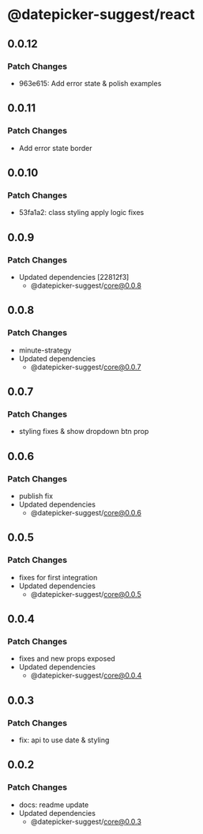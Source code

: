 # @datepicker-suggest/react

## 0.0.12

### Patch Changes

- 963e615: Add error state & polish examples

## 0.0.11

### Patch Changes

- Add error state border

## 0.0.10

### Patch Changes

- 53fa1a2: class styling apply logic fixes

## 0.0.9

### Patch Changes

- Updated dependencies [22812f3]
  - @datepicker-suggest/core@0.0.8

## 0.0.8

### Patch Changes

- minute-strategy
- Updated dependencies
  - @datepicker-suggest/core@0.0.7

## 0.0.7

### Patch Changes

- styling fixes & show dropdown btn prop

## 0.0.6

### Patch Changes

- publish fix
- Updated dependencies
  - @datepicker-suggest/core@0.0.6

## 0.0.5

### Patch Changes

- fixes for first integration
- Updated dependencies
  - @datepicker-suggest/core@0.0.5

## 0.0.4

### Patch Changes

- fixes and new props exposed
- Updated dependencies
  - @datepicker-suggest/core@0.0.4

## 0.0.3

### Patch Changes

- fix: api to use date & styling

## 0.0.2

### Patch Changes

- docs: readme update
- Updated dependencies
  - @datepicker-suggest/core@0.0.3
